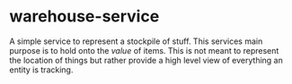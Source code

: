 # warehouse-service

A simple service to represent a stockpile of stuff.  This services main purpose is to hold onto the _value_ of items.  This is not meant to represent the location of things but rather provide a high level view of everything an entity is tracking.
